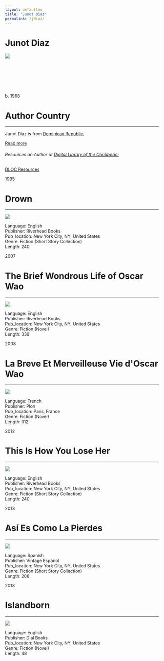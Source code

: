 ```yaml
---
layout: defaultau
title: "Junot Diaz"
permalink: /jdiaz/
---
```

<!-- partial:index.partial.html -->
<div class="content">
     <h1>Junot Diaz</h1>
    <div class="quote">
        <div><img src="https://upload.wikimedia.org/wikipedia/commons/thumb/7/72/Junot_D%C3%ADaz_%28cropped%29.jpg/330px-Junot_D%C3%ADaz_%28cropped%29.jpg" class="logo"></div>
    </div>
    <div class="timeline">
        <div style="padding-bottom:100px;"></div>
        <div class="block">
             <div class="date right"><p class="right">b. 1968</p></div>
            <div class="dot"></div>
            <div class="left first">
            <div class="author_country">
                <h1>Author Country</h1><hr>
          <div class="aclocation">  <p>Junot Diaz is from <a href="{{ site.baseurl }}/9">Dominican Republic.</a></p></div>
              <div class="acreadmore">  <a href="https://en.wikipedia.org/wiki/Junot_D%C3%ADaz" target="_blank">Read more</a></div>
              <div class="aclocation">  <h6>Resources on Author at <a href="https://dloc.com" target="_blank">Digital Library of the Caribbean:</a></h6></div>
              <div class="dlocresources"><a href="{{ site.baseurl }}/jdiaz_dloc" target="_blank">DLOC Resources</a></div>
            </div>
            </div>
            </div>
        <div class="block">
            <div class="date left"><p class="left">1995</p></div>
            <div class="dot"></div>
            <div class="right">
                <h1>Drown</h1><hr>
                <p><img src="https://m.media-amazon.com/images/I/41IghzCaazL._SX318_BO1,204,203,200_.jpg"></p>
                <p>
                Language: English<br/>
                Publisher: Riverhead Books<br/>
                Pub_location: New York City, NY, United States<br/>
                Genre: Fiction (Short Story Collection)<br/>
                Length: 240<br/>                   </p>
            </div>
        </div>
       <div class="block">
            <div class="date right"><p class="right">2007</p></div>
            <div class="dot"></div>
            <div class="left">
                <h1>The Brief Wondrous Life of Oscar Wao</h1><hr>
                <p><img src="https://m.media-amazon.com/images/I/51lPJDcI5UL._SX318_BO1,204,203,200_.jpg"></p>
                <p>
                Language: English<br/>
                Publisher: Riverhead Books<br/>
                Pub_location: New York City, NY, United States<br/>
                Genre: Fiction (Novel)<br/>
                Length: 339<br/>                   </p>
            </div>
        </div>
       <div class="block">
            <div class="date left"><p class="left">2008</p></div>
            <div class="dot"></div>
            <div class="right">
                <h1>La Breve Et Merveilleuse Vie d'Oscar Wao</h1><hr>
                <p><img src="https://images-na.ssl-images-amazon.com/images/I/51j9P2M6pTL._SX210_.jpg"></p>
                <p>
                Language: French<br/>
                Publisher: Plon<br/>
                Pub_location: Paris, France<br/>
                Genre: Fiction (Novel)<br/>
                Length: 312<br/>                   </p>
            </div>
        </div>
       <div class="block">
            <div class="date right"><p class="right">2012</p></div>
            <div class="dot"></div>
            <div class="left">
                <h1>This Is How You Lose Her</h1><hr>
                <p><img src="https://m.media-amazon.com/images/I/51G2GGjeBjL._SY291_BO1,204,203,200_QL40_FMwebp_.jpg"></p>
                <p>
                Language: English<br/>
                Publisher: Riverhead Books<br/>
                Pub_location: New York City, NY, United States<br/>
                Genre: Fiction (Short Story Collection)<br/>
                Length: 240<br/>                   </p>
            </div>
        </div>
<div class="block">
            <div class="date left"><p class="left">2013</p></div>
            <div class="dot"></div>
            <div class="right">
                <h1>Así Es Como La Pierdes</h1><hr>
                <p><img src="https://m.media-amazon.com/images/I/51ACzucjRjL._SY291_BO1,204,203,200_QL40_FMwebp_.jpg"></p>
                <p>
                Language: Spanish<br/>
                Publisher: Vintage Espanol<br/>
                Pub_location: New York City, NY, United States<br/>
                Genre: Fiction (Short Story Collection)<br/>
                Length: 208<br/>                   </p>
            </div>
        </div>
       <div class="block">
            <div class="date right"><p class="right">2018</p></div>
            <div class="dot"></div>
            <div class="left">
                <h1>Islandborn</h1><hr>
                <p><img src="https://m.media-amazon.com/images/I/51jkLQ3I8UL._SX218_BO1,204,203,200_QL40_FMwebp_.jpg"></p>
                <p>
                Language: English<br/>
                Publisher: Dial Books<br/>
                Pub_location: New York City, NY, United States<br/>
                Genre: Fiction (Novel)<br/>
                Length: 48<br/>                   </p>
            </div>
        </div>
        </div>
        </div>
  <!-- partial -->
<script src='https://cdnjs.cloudflare.com/ajax/libs/jquery/3.1.1/jquery.min.js'></script><script  src="{{ site.baseurl }}/assets/js/authorscript.js"></script>